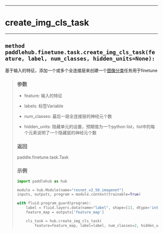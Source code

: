----
# create_img_cls_task
----

## `method paddlehub.finetune.task.create_img_cls_task(feature, label, num_classes, hidden_units=None):`

基于输入的特征，添加一个或多个全连接层来创建一个[图像分类](https://github.com/PaddlePaddle/PaddleHub/tree/develop/demo/image-classification)任务用于finetune
> ### 参数
> * feature: 输入的特征
>
> * labels: 标签Variable
>
> * num_classes: 最后一层全连接层的神经元个数
>
> * hidden_units: 隐藏单元的设置，预期值为一个python list，list中的每个元素说明了一个隐藏层的神经元个数
>
> ### 返回
> paddle.finetune.task.Task
>
> ### 示例
>
> ```python
> import paddlehub as hub
>
> module = hub.Module(name="resnet_v2_50_imagenet")
> inputs, outputs, program = module.context(trainable=True)
>
> with fluid.program_guard(program):
>     label = fluid.layers.data(name="label", shape=[1], dtype='int64')
>     feature_map = outputs['feature_map']
>
>     cls_task = hub.create_img_cls_task(
>         feature=feature_map, label=label, num_classes=2, hidden_units = [20, 10])
> ```
